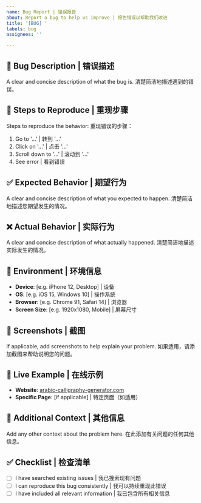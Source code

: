 ```yaml
---
name: Bug Report | 错误报告
about: Report a bug to help us improve | 报告错误以帮助我们改进
title: '[BUG] '
labels: bug
assignees: ''

---
```


## 🐛 Bug Description | 错误描述
A clear and concise description of what the bug is.
清楚简洁地描述遇到的错误。

## 🔄 Steps to Reproduce | 重现步骤
Steps to reproduce the behavior:
重现错误的步骤：

1. Go to '...' | 转到 '...'
2. Click on '...' | 点击 '...'
3. Scroll down to '...' | 滚动到 '...'
4. See error | 看到错误

## ✅ Expected Behavior | 期望行为
A clear and concise description of what you expected to happen.
清楚简洁地描述您期望发生的情况。

## ❌ Actual Behavior | 实际行为
A clear and concise description of what actually happened.
清楚简洁地描述实际发生的情况。

## 📱 Environment | 环境信息
- **Device**: [e.g. iPhone 12, Desktop] | 设备
- **OS**: [e.g. iOS 15, Windows 10] | 操作系统
- **Browser**: [e.g. Chrome 91, Safari 14] | 浏览器
- **Screen Size**: [e.g. 1920x1080, Mobile] | 屏幕尺寸

## 📸 Screenshots | 截图
If applicable, add screenshots to help explain your problem.
如果适用，请添加截图来帮助说明您的问题。

## 🔗 Live Example | 在线示例
- **Website**: [arabic-calligraphy-generator.com](https://arabic-calligraphy-generator.com)
- **Specific Page**: [if applicable] | 特定页面（如适用）

## 📝 Additional Context | 其他信息
Add any other context about the problem here.
在此添加有关问题的任何其他信息。

## ✅ Checklist | 检查清单
- [ ] I have searched existing issues | 我已搜索现有问题
- [ ] I can reproduce this bug consistently | 我可以持续重现此错误
- [ ] I have included all relevant information | 我已包含所有相关信息 